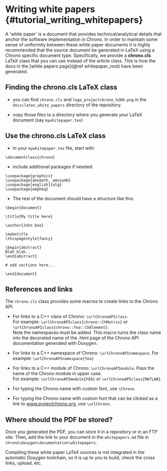 Writing white papers       {#tutorial_writing_whitepapers}
==========================

A 'white paper' is a document that provides technical/analytical details that anchor the software implementation in Chrono.
In order to maintain some sense of uniformity between these white paper documents it is highly recommended that the source document be generated in LaTeX using a Chrono specific document type. Specifically, we provide a **chrono.cls** LaTeX class that you can use instead of the article class. This is how the docs in the [white papers page](@ref whitepaper_root) have been generated.


## Finding the chrono.cls LaTeX class

- you can find ```chrono.cls``` and ```logo_projectchrono_h200.png``` in the ```docs\latex_white_papers``` directory of the repository.
  
- copy those files to a directory where you generate your LaTeX document (say ```mywhitepaper.tex```)

## Use the chrono.cls LaTeX class

- In your ```mywhitepaper.tex``` file, start with 
~~~{.tex}
\documentclass{chrono}
~~~

- include additional packages if needed:
~~~{.tex}
\usepackage{graphicx}
\usepackage{amsmath, amssymb} 
\usepackage[english]{alg}
\usepackage{empheq}
~~~

- The rest of the document should have a structure like this:
~~~{.tex}
\begin{document}

\title{My title here}

\author{John Doe}

\maketitle
\thispagestyle{fancy}

\begin{abstract} 
Blah blah..
\end{abstract}

# add sections here...

\end{document}
~~~

## References and links

The ```chrono.cls``` class provides some macros to create links to the Chrono API.

- For links to a C++ class of Chrono: ```\urlChronoAPIclass```. <br>
  For example: ```\urlChronoAPIclass{chrono::ChMatrix}``` or ```\urlChronoAPIclass{chrono::fea::ChElement}```.<br>
  Note the namespaces must be added. This macro turns the class name into the decorated
  name of the .html page of the Chrono API documentation generated with Doxygen.

- For links to a C++ namespace of Chrono: ```\urlChronoAPInamespace```. 
  For example: ```\urlChronoAPInamespace{fea}```
  
- For links to a C++ module of Chrono: ```\urlChronoAPImodule```. Pass the name 
  of the Chrono module in upper case.  
  For example: ```\urlChronoAPImodule{FEA}``` or ```\urlChronoAPIclass{MATLAB}```.
  
- For typing the Chrono name with custom font, use ```\Chrono```.

- For typing the Chrono name with custom font that can be clicked as a 
  link to www.projectchrono.org, use ```\urlChrono```.
  
## Where should the PDF be stored?

Once you generated the PDF, you can store it in a repository or in an FTP site. 
Then, add the link to your document in the ```whitepapers.md``` file in ```chrono\doxygen\documentation\whitepapers```.

<div class="ce-warning">
Compiling these white paper LaTeX sources is not integrated in the automatic Doxygen toolchain, 
so it is up to you to build, check the cross links, upload, etc.
<div>

 
